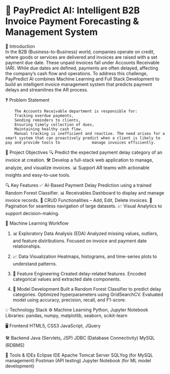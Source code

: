 # 💼 PayPredict AI: Intelligent B2B Invoice Payment Forecasting & Management System

  🧾 Introduction        
        In the B2B (Business-to-Business) world, companies operate on credit, where goods or services are delivered and invoices are raised with a set payment due date.              These unpaid invoices fall under Accounts Receivable (AR). While due dates are defined, payments are often delayed, affecting the company’s cash flow and operations.
        To address this challenge, PayPredict AI combines Machine Learning and Full Stack Development to build an intelligent invoice management system that predicts payment         delays and streamlines the AR process.

  ❓ Problem Statement

        The Accounts Receivable department is responsible for:
        Tracking overdue payments,
        Sending reminders to clients,
        Ensuring timely collection of dues,
        Maintaining healthy cash flow.
        Manual tracking is inefficient and reactive. The need arises for a smart system that can proactively predict when a client is likely to pay and provide tools to              manage invoices efficiently.

🎯 Project Objectives
      🔍 Predict the expected payment delay category of an invoice at creation.
      🛠️ Develop a full-stack web application to manage, analyze, and visualize invoices.
      📊 Support AR teams with actionable insights and easy-to-use tools.

🔍 Key Features
      ✅ AI-Based Payment Delay Prediction using a trained Random Forest Classifier.
      📊 Receivables Dashboard to display and manage invoice records.
      📝 CRUD Functionalities – Add, Edit, Delete invoices.
      🔄 Pagination for seamless navigation of large datasets.
      📈 Visual Analytics to support decision-making.

🔬 Machine Learning Workflow
1. 📊 Exploratory Data Analysis (EDA)
      Analyzed missing values, outliers, and feature distributions.
      Focused on invoice and payment date relationships.

2. 📈 Data Visualization
      Heatmaps, histograms, and time-series plots to understand patterns.

3. 🧬 Feature Engineering
      Created delay-related features.
      Encoded categorical values and extracted date components.

4. 🤖 Model Development
      Built a Random Forest Classifier to predict delay categories.
      Optimized hyperparameters using GridSearchCV.
      Evaluated model using accuracy, precision, recall, and F1-score.

💡 Technology Stack
⚙️ Machine Learning
      Python, Jupyter Notebook
      Libraries: pandas, numpy, matplotlib, seaborn, scikit-learn

🖥️ Frontend
      HTML5, CSS3
      JavaScript, JQuery

🛠️ Backend
      Java (Servlets, JSP)
      JDBC (Database Connectivity)
      MySQL (RDBMS)

🧰 Tools & IDEs
      Eclipse IDE
      Apache Tomcat Server
      SQLYog (for MySQL management)
      Postman (API testing)
      Jupyter Notebook (for ML model development)


